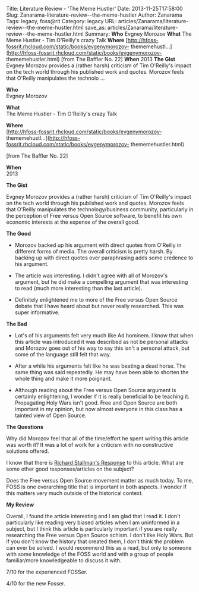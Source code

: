 Title: Literature Review - 'The Meme Hustler'
Date: 2013-11-25T17:58:00
Slug: Zanarama-literature-review--the-meme-hustler
Author: Zanarama
Tags: legacy, foss@rit
Category: legacy
URL: articles/Zanarama/literature-review--the-meme-hustler.html
save_as: articles/Zanarama/literature-review--the-meme-hustler.html
Summary: **Who**   Evgney Morozov  **What**   The Meme Hustler - Tim O'Reilly's crazy Talk  **Where**   [http://hfoss-fossrit.rhcloud.com/static/books/evgenymorozov- thememehustl...](http://hfoss-fossrit.rhcloud.com/static/books/evgenymorozov- thememehustler.html)  [from The Baffler No. 22]  **When**   2013  **The Gist**  Evgney Morozov provides a (rather harsh) criticism of Tim O'Reilly's impact on the tech world through his published work and quotes. Morozov feels that O'Reilly manipulates the technolo ... 

**Who**  
Evgney Morozov

**What**  
The Meme Hustler - Tim O'Reilly's crazy Talk

**Where**  
[http://hfoss-fossrit.rhcloud.com/static/books/evgenymorozov-
thememehustl...](http://hfoss-fossrit.rhcloud.com/static/books/evgenymorozov-
thememehustler.html)

[from The Baffler No. 22]

**When**  
2013

**The Gist**

Evgney Morozov provides a (rather harsh) criticism of Tim O'Reilly's impact on
the tech world through his published work and quotes. Morozov feels that
O'Reilly manipulates the technology/business community, particularly in the
perception of Free versus Open Source software, to benefit his own economic
interests at the expense of the overall good.

**The Good**

- Morozov backed up his argument with direct quotes from O'Reilly in different forms of media. The overall criticism is pretty harsh. By backing up with direct quotes over paraphrasing adds some credence to his argument.

- The article was interesting. I didn't agree with all of Morozov's argument, but he did make a compelling argument that was interesting to read (much more interesting than the last article).

- Definitely enlightened me to more of the Free versus Open Source debate that I have heard about but never really researched. This was super informative.

**The Bad**

- Lot's of his arguments felt very much like Ad hominem. I know that when this article was introduced it was described as not be personal attacks and Morozov goes out of his way to say this isn't a personal attack, but some of the language still felt that way.

- After a while his arguments felt like he was beating a dead horse. The same thing was said repeatedly. He may have been able to shorten the whole thing and make it more poignant.

- Although reading about the Free versus Open Source argument is certainly enlightening, I wonder if it is really beneficial to be teaching it. Propagating Holy Wars isn't good. Free and Open Source are both important in my opinion, but now almost everyone in this class has a tainted view of Open Source.

**The Questions**

Why did Morozov feel that all of the time/effort he spent writing this article
was worth it? It was a lot of work for a criticism with no constructive
solutions offered.

I know that there is [Richard Stallman's
Response](http://thebaffler.com/blog/2013/04/richard_stallman_responds) to
this article. What are some other good responses/articles on the subject?

Does the Free versus Open Source movement matter as much today. To me, FOSS is
one overarching title that is important in both aspects. I wonder if this
matters very much outside of the historical context.

**My Review**

Overall, I found the article interesting and I am glad that I read it. I don't
particularly like reading very biased articles when I am uninformed in a
subject, but I think this article is particularly important if you are really
researching the Free versus Open Source schism. I don't like Holy Wars. But if
you don't know the history that created them, I don't think the problem can
ever be solved. I would recommend this as a read, but only to someone with
some knowledge of the FOSS world and with a group of people familiar/more
knowledgeable to discuss it with.

7/10 for the experienced FOSSer.

4/10 for the new Fosser.

